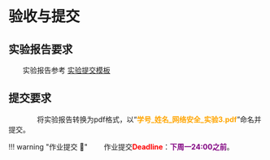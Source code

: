 # 验收与提交

## 实验报告要求

&emsp;&emsp;实验报告参考 [实验提交模板](https://gitee.com/hitsz-cslab/net-work-security/tree/master/stupkt)



## 提交要求

&emsp;&emsp;&emsp;&emsp;将实验报告转换为pdf格式，以“<font color=orange>**学号_姓名_网络安全_实验3.pdf**</font>”命名并提交。


!!! warning "作业提交 :calendar:"
    &emsp;&emsp;作业提交<font color = red>**Deadline**</font>：<font color = purple>**下周一24:00之前**</font>。